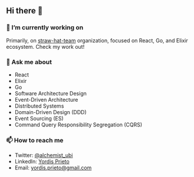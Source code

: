 ## Hi there 👋

### 🔭 I’m currently working on

Primarily, on [straw-hat-team](https://github.com/straw-hat-team) organization, focused on React, Go, and Elixir ecosystem. Check my work out!

### 💬 Ask me about

  - React
  - Elixir
  - Go
  - Software Architecture Design
  - Event-Driven Architecture
  - Distributed Systems
  - Domain-Driven Design (DDD)
  - Event Sourcing (ES)
  - Command Query Responsibility Segregation (CQRS)
 
### 📫 How to reach me
  
  - Twitter: [@alchemist_ubi](https://twitter.com/alchemist_ubi)
  - LinkedIn: [Yordis Prieto](https://www.linkedin.com/in/yordisprieto/)
  - Email: yordis.prieto@gmail.com

<!--
**yordis/yordis** is a ✨ _special_ ✨ repository because its `README.md` (this file) appears on your GitHub profile.

Here are some ideas to get you started:

- 🔭 I’m currently working on ...
- 🌱 I’m currently learning ...
- 👯 I’m looking to collaborate on ...
- 🤔 I’m looking for help with ...
- ⚡ Fun fact: ...
-->
